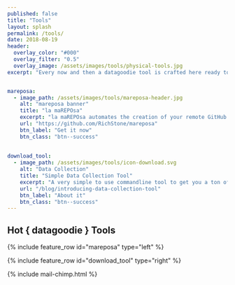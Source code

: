 ```yaml
---
published: false
title: "Tools"
layout: splash
permalink: /tools/
date: 2018-08-19
header: 
  overlay_color: "#000"
  overlay_filter: "0.5"
  overlay_image: /assets/images/tools/physical-tools.jpg
excerpt: "Every now and then a datagoodie tool is crafted here ready to be used."


mareposa:
  - image_path: /assets/images/tools/mareposa-header.jpg
    alt: "mareposa banner"
    title: "la maREPOsa"
    excerpt: "la maREPOsa automates the creation of your remote GitHub & local git repositories, .gitignore and README.md files in just one single line of code."
    url: "https://github.com/RichStone/mareposa"
    btn_label: "Get it now"
    btn_class: "btn--success"
    
    
download_tool:
  - image_path: /assets/images/tools/icon-download.svg
    alt: "Data Collection"
    title: "Simple Data Collection Tool"
    excerpt: "A very simple to use commandline tool to get you a ton of data, when you have a fairly static download URL."
    url: "/blog/introducing-data-collection-tool"
    btn_label: "About it"
    btn_class: "btn--success"
---
```


## Hot { datagoodie } Tools

{% include feature_row id="mareposa" type="left" %}

{% include feature_row id="download_tool" type="right" %}

{% include mail-chimp.html %}